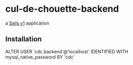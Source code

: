 # cul-de-chouette-backend

a [Sails v1](https://sailsjs.com) application

## Installation

ALTER USER 'cdc.backend'@'localhost' IDENTIFIED WITH mysql_native_password BY 'cdc'

